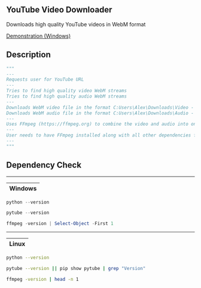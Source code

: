 ## YouTube Video Downloader
Downloads high quality YouTube videos in WebM format

[Demonstration (Windows)](Demonstration.webm)
## Description
```python
"""
---
Requests user for YouTube URL
---
Tries to find high quality video WebM streams
Tries to find high quality audio WebM streams
---
Downloads WebM video file in the format C:Users\Alex\Downloads\Video - {YouTube Title}
Downloads WebM audio file in the format C:Users\Alex\Downloads\Audio - {YouTube Title}
---
Uses FFmpeg (https://ffmpeg.org) to combine the video and audio into one file
---
User needs to have FFmpeg installed along with all other dependencies for the script to work
---
"""
```
## Dependency Check
---
|Windows|
|-------|
```powershell
python --version
```
```powershell
pytube --version
```
```powershell
ffmpeg -version | Select-Object -First 1
```
---
|Linux|
|-----|
```bash
python --version
```
```bash
pytube --version || pip show pytube | grep "Version"
```
```bash
ffmpeg -version | head -n 1
```
